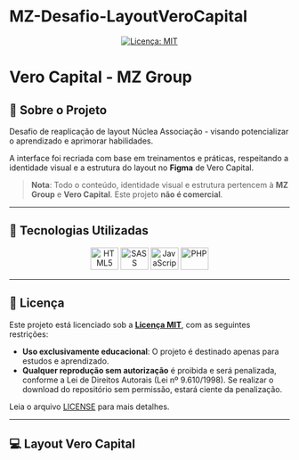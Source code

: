 # MZ-Desafio-LayoutVeroCapital

<p align="center">
  <a href="https://opensource.org/license/MIT" target="_blank">
    <img alt="Licença: MIT" src="https://img.shields.io/badge/License-MIT-yellow.svg" />
  </a>
</p>

# Vero Capital - MZ Group

## 📖 Sobre o Projeto

Desafio de reaplicação de layout Núclea Associação - visando potencializar o aprendizado e aprimorar habilidades.

A interface foi recriada com base em treinamentos e práticas, respeitando a identidade visual e a estrutura do layout no **Figma** de Vero Capital.  

> **Nota**: Todo o conteúdo, identidade visual e estrutura pertencem à **MZ Group** e **Vero Capital**. Este projeto **não é comercial**.

---

## 🚀 Tecnologias Utilizadas

<div align="center">
  <img alt="HTML5" height="40" width="50" src="https://cdn.jsdelivr.net/gh/devicons/devicon@latest/icons/html5/html5-original.svg" />
  <img alt="SASS" height="40" width="50" src="https://cdn.jsdelivr.net/gh/devicons/devicon@latest/icons/sass/sass-original.svg" />
  <img alt="JavaScript" height="40" width="50" src="https://cdn.jsdelivr.net/gh/devicons/devicon@latest/icons/javascript/javascript-original.svg" />
  <img alt="PHP" height="40" width="50" src="https://cdn.jsdelivr.net/gh/devicons/devicon@latest/icons/jquery/jquery-original-wordmark.svg" />
</div>

---

## 📝 Licença

Este projeto está licenciado sob a **[Licença MIT](https://opensource.org/license/MIT)**, com as seguintes restrições:

- **Uso exclusivamente educacional**: O projeto é destinado apenas para estudos e aprendizado.
- **Qualquer reprodução sem autorização** é proibida e será penalizada, conforme a Lei de Direitos Autorais (Lei nº 9.610/1998). 
Se realizar o download do repositório sem permissão, estará ciente da penalização.

Leia o arquivo [LICENSE](./LICENSE) para mais detalhes.

---

## 💻 Layout Vero Capital


